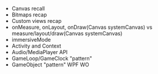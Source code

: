 - Canvas recall
- Bitmaps recap
- Custom views recap
- onMeasure, onLayout, onDraw(Canvas systemCanvas) vs measure/layout/draw(Canvas systemCanvas)
- immersiveMode
- Activity and Context	
- Audio/MediaPlayer API
- GameLoop/GameClock "pattern"
- GameObject "pattern"
WPF WO
